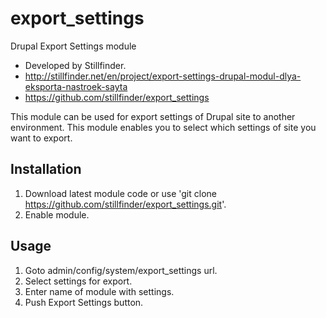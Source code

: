 export_settings
===============

Drupal Export Settings module

* Developed by Stillfinder.
* http://stillfinder.net/en/project/export-settings-drupal-modul-dlya-eksporta-nastroek-sayta
* https://github.com/stillfinder/export_settings

This module can be used for export settings of Drupal site to
another environment. This module enables you to select which settings of site you want to export.

Installation
------------
1. Download latest module code or use 'git clone https://github.com/stillfinder/export_settings.git'.
2. Enable module.


Usage
-----
1. Goto admin/config/system/export_settings url.
2. Select settings for export.
3. Enter name of module with settings.
4. Push Export Settings button.


